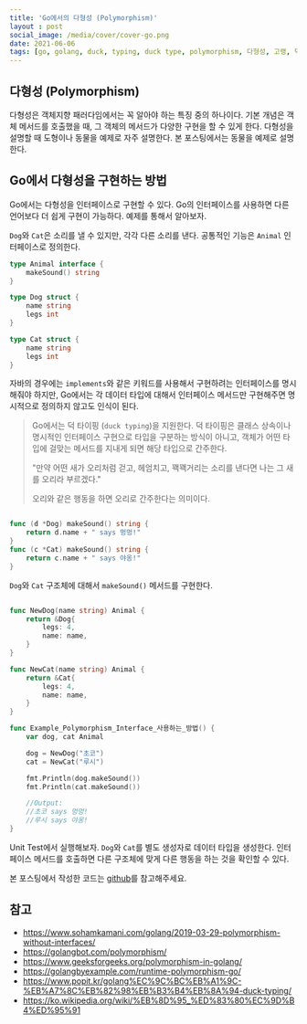 ```yaml
---
title: 'Go에서의 다형성 (Polymorphism)'
layout : post
social_image: /media/cover/cover-go.png
date: 2021-06-06
tags: [go, golang, duck, typing, duck type, polymorphism, 다형성, 고랭, 덕타입, 고언어]
---
```


## 다형성 (Polymorphism)

다형성은 객체지향 패러다임에서는 꼭 알아야 하는 특징 중의 하나이다. 기본 개념은 객체 메서드를 호출했을 때, 그 객체의 메서드가 다양한 구현을 할 수 있게 한다. 다형성을 설명할 때 도형이나 동물을 예제로 자주 설명한다. 본 포스팅에서는 동물을 예제로 설명한다. 



## Go에서 다형성을 구현하는 방법

Go에서는 다형성을 인터페이스로 구현할 수 있다. Go의 인터페이스를 사용하면 다른 언어보다 더 쉽게 구현이 가능하다. 예제를 통해서 알아보자. 

`Dog`와 `Cat`은 소리를 낼 수 있지만, 각각 다른 소리를 낸다. 공통적인 기능은 `Animal` 인터페이스로 정의한다. 

```go
type Animal interface {
	makeSound() string
}

type Dog struct {
	name string
	legs int
}

type Cat struct {
	name string
	legs int
}
```

자바의 경우에는 `implements`와 같은 키워드를 사용해서 구현하려는 인터페이스를 명시해줘야 하지만, Go에서는 각 데이터 타입에 대해서 인터페이스 메서드만 구현해주면 명시적으로 정의하지 않고도 인식이 된다. 

> Go에서는 덕 타이핑 (`duck typing`)을 지원한다. 덕 타이핑은 클래스 상속이나 명시적인 인터페이스 구현으로 타입을 구분하는 방식이 아니고, 객체가 어떤 타입에 걸맞는 메서드를 지내게 되면 해당 타입으로 간주한다. 
>
> "만약 어떤 새가 오리처럼 걷고, 헤엄치고, 꽥꽥거리는 소리를 낸다면 나는 그 새를 오리라 부르겠다."
>
> 오리와 같은 행동을 하면 오리로 간주한다는 의미이다. 

```go

func (d *Dog) makeSound() string {
	return d.name + " says 멍멍!"
}
func (c *Cat) makeSound() string {
	return c.name + " says 야옹!"
}
```

`Dog`와 `Cat` 구조체에 대해서 `makeSound()` 메서드를 구현한다. 

```go

func NewDog(name string) Animal {
	return &Dog{
		legs: 4,
		name: name,
	}
}

func NewCat(name string) Animal {
	return &Cat{
		legs: 4,
		name: name,
	}
}

func Example_Polymorphism_Interface_사용하는_방법() {
	var dog, cat Animal

	dog = NewDog("초코")
	cat = NewCat("루시")

	fmt.Println(dog.makeSound())
	fmt.Println(cat.makeSound())

	//Output:
	//초코 says 멍멍!
	//루시 says 야옹!
}


```

Unit Test에서 실행해보자. `Dog`와 `Cat`를 별도 생성자로 데이터 타입을 생성한다. 인터페이스 메서드를 호출하면 다른 구조체에 맞게 다른 행동을 하는 것을 확인할 수 있다. 

본 포스팅에서 작성한 코드는 [github](https://github.com/kenshin579/tutorials-go/tree/master/go-design-pattern/polymorphism)를 참고해주세요. 

## 참고

- https://www.sohamkamani.com/golang/2019-03-29-polymorphism-without-interfaces/
- https://golangbot.com/polymorphism/
- https://www.geeksforgeeks.org/polymorphism-in-golang/
- https://golangbyexample.com/runtime-polymorphism-go/
- https://www.popit.kr/golang%EC%9C%BC%EB%A1%9C-%EB%A7%8C%EB%82%98%EB%B3%B4%EB%8A%94-duck-typing/
- https://ko.wikipedia.org/wiki/%EB%8D%95_%ED%83%80%EC%9D%B4%ED%95%91
